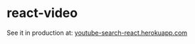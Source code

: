 # react-video

See it in production at: [youtube-search-react.herokuapp.com](http://youtube-search-react.herokuapp.com)